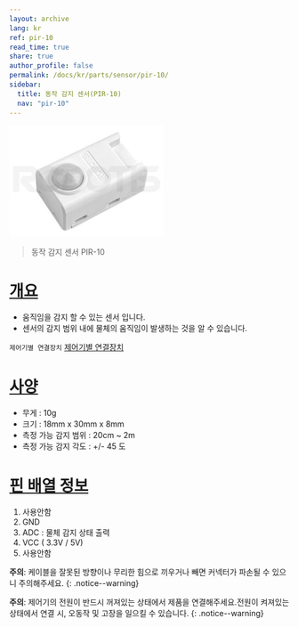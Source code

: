 ```yaml
---
layout: archive
lang: kr
ref: pir-10
read_time: true
share: true
author_profile: false
permalink: /docs/kr/parts/sensor/pir-10/
sidebar:
  title: 동작 감지 센서(PIR-10)
  nav: "pir-10"
---
```


![](/assets/images/parts/sensors/pir-10_product.jpg)

> 동작 감지 센서 PIR-10

# [개요](#개요)

- 움직임을 감지 할 수 있는 센서 입니다.
- 센서의 감지 범위 내에 물체의 움직임이 발생하는 것을 알 수 있습니다.

`제어기별 연결장치` [제어기별 연결장치]

# [사양](#사양)

- 무게 : 10g
- 크기 : 18mm x 30mm x 8mm
- 측정 가능 감지 범위 : 20cm ~ 2m
- 측정 가능 감지 각도 : +/- 45 도

# [핀 배열 정보](#핀-배열-정보)

1. 사용안함
2. GND
3. ADC : 물체 감지 상태 출력
4. VCC ( 3.3V / 5V)
5. 사용안함

**주의**: 케이블을 잘못된 방향이나 무리한 힘으로 끼우거나 빼면 커넥터가 파손될 수 있으니 주의해주세요. 
{: .notice--warning}

**주의**: 제어기의 전원이 반드시 꺼져있는 상태에서 제품을 연결해주세요.전원이 켜져있는 상태에서 연결 시, 오동작 및 고장을 일으킬 수 있습니다.
{: .notice--warning}

[제어기별 연결장치]: /docs/kr/parts/controller/controller_compatibility/

